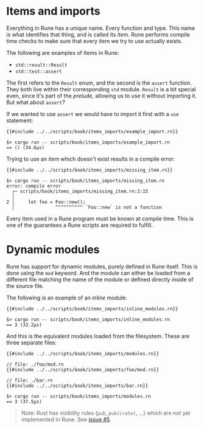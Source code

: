 # Items and imports

Everything in Rune has a unique name. Every function and type. This name is what
identifies that thing, and is called its *item*. Rune performs compile time
checks to make sure that every item we try to use actually exists.

The following are examples of items in Rune:

* `std::result::Result`
* `std::test::assert`

The first refers to the `Result` enum, and the second is the `assert` function.
They both live within their corresponding `std` module. `Result` is a bit
special even, since it's part of the *prelude*, allowing us to use it without
importing it. But what about `assert`?

If we wanted to use `assert` we would have to import it first with a `use`
statement:

```rune
{{#include ../../scripts/book/items_imports/example_import.rn}}
```

```text
$> cargo run -- scripts/book/items_imports/example_import.rn
== () (34.6µs)
```

Trying to use an item which doesn't exist results in a compile error:

```rune
{{#include ../../scripts/book/items_imports/missing_item.rn}}
```

```text
$> cargo run -- scripts/book/items_imports/missing_item.rn
error: compile error
  ┌─ scripts/book/items_imports/missing_item.rn:2:15
  │
2 │     let foo = Foo::new();
  │               ^^^^^^^^^^ `Foo::new` is not a function
```

Every item used in a Rune program must be known at compile time. This is one of
the guarantees a Rune scripts are required to fulfill.

# Dynamic modules

Rune has support for dynamic modules, purely defined in Rune itself. This is
done using the `mod` keyword. And the module can either be loaded from a
different file matching the name of the module or defined directly inside of the
source file.

The following is an example of an *inline* module:

```rune
{{#include ../../scripts/book/items_imports/inline_modules.rn}}
```

```text
$> cargo run -- scripts/book/items_imports/inline_modules.rn
== 3 (33.2µs)
```

And this is the equivalent modules loaded from the filesystem. These are three
separate files:

```rune
{{#include ../../scripts/book/items_imports/modules.rn}}
```

```rune
// file: ./foo/mod.rn
{{#include ../../scripts/book/items_imports/foo/mod.rn}}
```

```rune
// file: ./bar.rn
{{#include ../../scripts/book/items_imports/bar.rn}}
```

```text
$> cargo run -- scripts/book/items_imports/modules.rn
== 3 (37.5µs)
```

> Note: Rust has visibility rules (`pub`, `pub(crate)`, ...) which are not yet
> implemented in Rune. See [issue #5](https://github.com/rune-rs/rune/issues/5).

